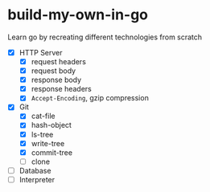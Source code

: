 # build-my-own-in-go

Learn go by recreating different technologies from scratch

- [x] HTTP Server
  - [x] request headers
  - [x] request body
  - [x] response body
  - [x] response headers
  - [x] `Accept-Encoding`, gzip compression
- [x] Git
  - [x] cat-file
  - [x] hash-object
  - [x] ls-tree
  - [x] write-tree
  - [x] commit-tree
  - [ ] clone
- [ ] Database
- [ ] Interpreter
